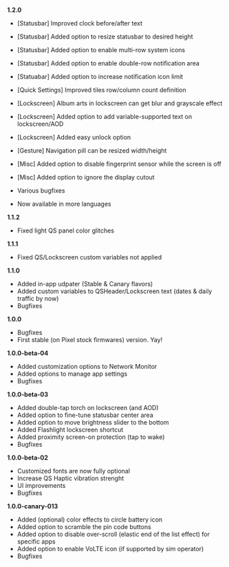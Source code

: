 **1.2.0**
- [Statusbar] Improved clock before/after text
- [Statusbar] Added option to resize statusbar to desired height
- [Statusbar] Added option to enable multi-row system icons
- [Statusbar] Added option to enable double-row notification area
- [Statuabar] Added option to increase notification icon limit
- [Quick Settings] Improved tiles row/column count definition
- [Lockscreen] Album arts in lockscreen can get blur and grayscale effect
- [Lockscreen] Added option to add variable-supported text on lockscreen/AOD
- [Lockscreen] Added easy unlock option
- [Gesture] Navigation pill can be resized width/height
- [Misc] Added option to disable fingerprint sensor while the screen is off
- [Misc] Added option to ignore the display cutout

- Various bugfixes

- Now available in more languages  
    
**1.1.2**    
- Fixed light QS panel color glitches    
    
**1.1.1**    
- Fixed QS/Lockscreen custom variables not applied    
    
**1.1.0**    
- Added in-app udpater (Stable & Canary flavors)  
- Added custom variables to QSHeader/Lockscreen text (dates & daily traffic by now)  
- Bugfixes  
  
**1.0.0**  
- Bugfixes  
- First stable (on Pixel stock firmwares) version. Yay!  
  
**1.0.0-beta-04**  
- Added customization options to Network Monitor  
- Added options to manage app settings  
- Bugfixes  
  
**1.0.0-beta-03**  
- Added double-tap torch on lockscreen (and AOD)  
- Added option to fine-tune statusbar center area  
- Added option to move brightness slider to the bottom  
- Added Flashlight lockscreen shortcut  
- Added proximity screen-on protection (tap to wake)  
- Bugfixes  
  
**1.0.0-beta-02**  
- Customized fonts are now fully optional  
- Increase QS Haptic vibration strenght  
- UI improvements  
- Bugfixes  
  
**1.0.0-canary-013**  
- Added (optional) color effects to circle battery icon  
- Added option to scramble the pin code buttons  
- Added option to disable over-scroll (elastic end of the list effect) for specific apps  
- Added option to enable VoLTE icon (if supported by sim operator)  
- Bugfixes